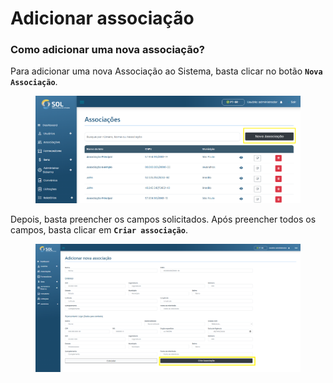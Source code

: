# Adicionar associação

### Como adicionar uma nova associação?

Para adicionar uma nova Associação ao Sistema, basta clicar no botão **`Nova Associação`**.&#x20;

<figure><img src="../../../.gitbook/assets/image (36).png" alt=""><figcaption></figcaption></figure>

Depois, basta preencher os campos solicitados. Após preencher todos os campos, basta clicar em **`Criar associação`**.

<figure><img src="../../../.gitbook/assets/image (37).png" alt=""><figcaption></figcaption></figure>

